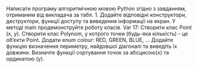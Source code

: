 Написати програму алгоритмічною мовою Python згідно з завданням, отриманим від викладача за табл. 1. Додайте відповідні конструктори, деструктори, функції доступу та виведення інформації на екран. У методі main продемонструйте роботу класів.
Var 17: Створити клас Point (x, y). Створити клас Polynom, у котрого точки (будь-яка кількість) - це об’єкти Point. Додати enum colour: RED, GREEN, BLUE, ... Додайте функцію визначення периметру, найдовшої діагоналі та виведіть їх довжини. Визначте функції сортування точок за абсцисою(х) та ординатою (у).